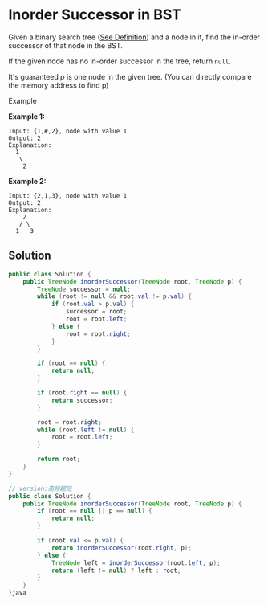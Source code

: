 # Inorder Successor in BST

Given a binary search tree ([See Definition](http://www.lintcode.com/problem/validate-binary-search-tree/)) and a node in it, find the in-order successor of that node in the BST.

If the given node has no in-order successor in the tree, return `null`.

It's guaranteed _p_ is one node in the given tree. (You can directly compare the memory address to find p)

Example

**Example 1:**

```
Input: {1,#,2}, node with value 1
Output: 2
Explanation:
  1
   \
    2
```

**Example 2:**

```
Input: {2,1,3}, node with value 1
Output: 2
Explanation: 
    2
   / \
  1   3
```

## Solution

```java
public class Solution {
    public TreeNode inorderSuccessor(TreeNode root, TreeNode p) {
        TreeNode successor = null;
        while (root != null && root.val != p.val) {
            if (root.val > p.val) {
                successor = root;
                root = root.left;
            } else {
                root = root.right;
            }
        }

        if (root == null) {
            return null;
        }

        if (root.right == null) {
            return successor;
        }

        root = root.right;
        while (root.left != null) {
            root = root.left;
        }

        return root;
    }
}

// version:高频题班
public class Solution {
    public TreeNode inorderSuccessor(TreeNode root, TreeNode p) {
        if (root == null || p == null) {
            return null;
        }

        if (root.val <= p.val) {
            return inorderSuccessor(root.right, p);
        } else {
            TreeNode left = inorderSuccessor(root.left, p);
            return (left != null) ? left : root;
        }
    }
}java
```
